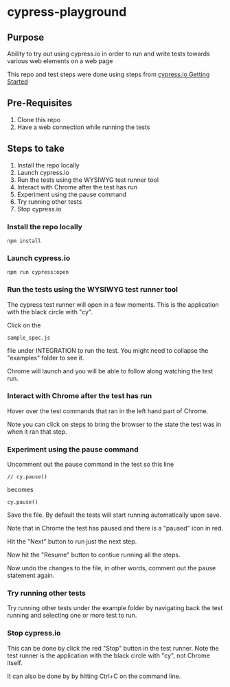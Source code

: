 # cypress-playground

## Purpose

Ability to try out using cypress.io in order to run and write tests towards various web elements on a web page

This repo and test steps were done using steps from [cypress.io Getting Started](https://docs.cypress.io/guides/getting-started/installing-cypress.html)


## Pre-Requisites

1. Clone this repo
2. Have a web connection while running the tests


## Steps to take

1. Install the repo locally
2. Launch cypress.io
3. Run the tests using the WYSIWYG test runner tool
4. Interact with Chrome after the test has run
5. Experiment using the pause command
6. Try running other tests
7. Stop cypress.io

### Install the repo locally

```npm install```


### Launch cypress.io

```npm run cypress:open```


### Run the tests using the WYSIWYG test runner tool

The cypress test runner will open in a few moments. This is the application with the black circle with "cy".

Click on the 

```sample_spec.js```

file under INTEGRATION to run the test. You might need to collapse the "examples" folder to see it.


Chrome will launch and you will be able to follow along watching the test run.


### Interact with Chrome after the test has run

Hover over the test commands that ran in the left hand part of Chrome.

Note you can click on steps to bring the browser to the state the test was in when it ran that step.


### Experiment using the pause command

Uncomment out the pause command in the test so this line

```// cy.pause()```

becomes

```cy.pause()```

Save the file.  By default the tests will start running automatically upon save.

Note that in Chrome the test has paused and there is a "paused" icon in red.

Hit the "Next" button to run just the next step.

Now hit the "Resume" button to contiue running all the steps.

Now undo the changes to the file, in other words, comment out the pause statement again.


### Try running other tests

Try running other tests under the example folder by navigating back the test running and selecting one or more test to run.



### Stop cypress.io

This can be done by click the red "Stop" button in the test runner.  Note the test runner is the application with the black circle with "cy", not Chrome itself.

It can also be done by by hitting Ctrl+C on the command line.